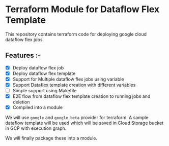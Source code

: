 # Terraform Module for Dataflow Flex Template

This repository contains terraform code for deploying google cloud dataflow flex jobs.

## Features :- 

- [x] Deploy dataflow flex job
- [x] Deploy dataflow flex template
- [x] Support for Multiple dataflow flex jobs using variable
- [x] Support Dataflex template creation with different variables
- [ ] Simple support using Makefile
- [x] E2E flow from dataflow flex template creation to running jobs and deletion
- [x] Compiled into a module

We will use `google` and `google_beta` provider for terraform. A sample dataflow template will be used which will be saved in Cloud Storage bucket in GCP with execution graph. 

We will finally package these into a module.
